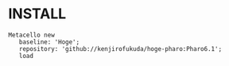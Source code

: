 # INSTALL

```
Metacello new
   baseline: 'Hoge';
   repository: 'github://kenjirofukuda/hoge-pharo:Pharo6.1';
   load
```

